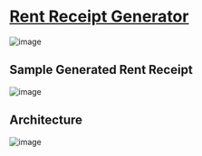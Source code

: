# [Rent Receipt Generator](https://rent-receipt-generator.finwis.tech)

![image](https://user-images.githubusercontent.com/15173289/212826602-4cee9e5e-65dc-43a6-9433-1edbc1db5016.png)

## Sample Generated Rent Receipt
![image](https://user-images.githubusercontent.com/15173289/212827030-7861631c-7426-4601-aab8-b43ed7db5f3d.png)

## Architecture
![image](https://user-images.githubusercontent.com/15173289/229989651-6f7072fe-5810-4559-9350-1acc1c7c5797.png)
